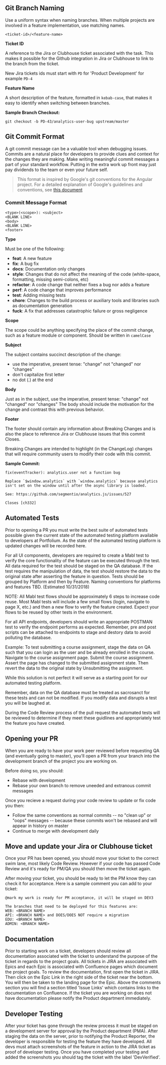 ## Git Branch Naming

Use a uniform syntax when naming branches. When multiple projects are involved in a feature implementation, use matching names.

```
<ticket-id>/<feature-name>
```

**Ticket ID**

A reference to the Jira or Clubhouse ticket associated with the task. This makes it possible for the Github integration in Jira or Clubhouse to link to the branch from the ticket.

New Jira tickets ids must start with ```PD``` for 'Product Development' for example ```PD-4```

**Feature Name**

A short description of the feature, formatted in `kebab-case`, that makes it easy to identify when switching between branches.

**Sample Branch Checkout:**

```
git checkout -b PD-43/analytics-user-bug upstream/master
```

## Git Commit Format

A git commit message can be a valuable tool when debugging issues. Commits are a natural place for developers to provide clues and context for the changes they are making. Make writing meaningful commit messages a part of your standard workflow. Putting in the extra work up front may just pay dividends to the team or even your future self.

> This format is inspired by Google's git conventions for the Angular project. For a detailed explanation of Google's guidelines and conventions, see [this document](https://docs.google.com/document/d/1QrDFcIiPjSLDn3EL15IJygNPiHORgU1_OOAqWjiDU5Y/edit)

### Commit Message Format

```
<type>(<scope>): <subject>
<BLANK LINE>
<body>
<BLANK LINE>
<footer>
```

**Type**

Must be one of the following:

* **feat**: A new feature
* **fix**: A bug fix
* **docs**: Documentation only changes
* **style**: Changes that do not affect the meaning of the code (white-space, formatting, missing semi-colons, etc)
* **refactor**: A code change that neither fixes a bug nor adds a feature
* **perf**: A code change that improves performance
* **test**: Adding missing tests
* **chore**: Changes to the build process or auxiliary tools and libraries such as documentation generation
* **fuck**: A fix that addresses catastrophic failure or gross negligence

**Scope**

The scope could be anything specifying the place of the commit change, such as a feature module or component. Should be written in `camelCase`

**Subject**

The subject contains succinct description of the change:

* use the imperative, present tense: "change" not "changed" nor "changes"
* don't capitalize first letter
* no dot (.) at the end

**Body**

Just as in the subject, use the imperative, present tense: "change" not "changed" nor "changes" The body should include the motivation for the change and contrast this with previous behavior.

**Footer**

The footer should contain any information about Breaking Changes and is also the place to reference Jira or Clubhouse issues that this commit Closes.

Breaking Changes are intended to highlight (in the ChangeLog) changes that will require community users to modify their code with this commit.

**Sample Commit:**

```
fix(eventTracker): analytics.user not a function bug

Replace `$window.analytics` with `window.analytics` because analytics isn't set on the window until after the async library is loaded.

See: https://github.com/segmentio/analytics.js/issues/527

Closes [ch332]
```

## Automated Tests

Prior to opening a PR you must write the best suite of automated tests possible given the current state of the automated testing platform available to developers at Portfolium. As the state of the automated testing platform is updated changes will be recorded here.

For all UI components, developers are required to create a Mabl test to verify the core functionality of the feature can be executed through the test. All data required for the test should be staged on the QA database. If the test requires the manipulation of data, the test should restore the data to the original state after asserting the feature in question. Tests should be grouped by Platform and then by Feature. Naming conventions for platforms and features TBD. (Estimated 10/31/2018)

NOTE: All Mabl test flows should be approximately 6 steps to increase code reuse. Most Mabl tests will include a few small flows (login, navigate to page X, etc.) and then a new flow to verify the feature created. Expect your flows to be reused by other tests in the environment.

For all API endpoints, developers should write an appropriate POSTMAN test to verify the endpoint performs as expected. Remember, pre and post scripts can be attached to endpoints to stage and destory data to avoid polluting the database. 

Example:
To test submitting a course assignment, stage the data on QA such that you can login as the user and be already enrolled in the course. Navigate to the course assignment page. Submit the course assignment. Assert the page has changed to the submitted assignment state. Then revert the data to the original state by Unsubmitting the assignment. 

While this solution is not perfect it will serve as a starting point for our automated testing platform. 

Remember, data on the QA database must be treated as sacrosanct for these tests and can not be modified. If you modify data and disrupts a test you will be laughed at. 

During the Code Review process of the pull request the automated tests will be reviewed to determine if they meet these guidlines and appropriately test the feature you have created. 

## Opening your PR

When you are ready to have your work peer reviewed before requesting QA (and eventually going to master), you'll open a PR from your branch into the development branch of the project you are working on.

Before doing so, you should:
* Rebase with development
* Rebase your own branch to remove uneeded and extranous commit messages

Once you recieve a request during your code review to update or fix code you then:
* Follow the same conventions as normal commits -- no "clean up" or "oops" messages -- because these commits won't be rebased and will appear in history on master
* Continue to merge with development daily

## Move and update your Jira or Clubhouse ticket

Once your PR has been opened, you should move your ticket to the correct swim lane, most likely Code Review. However if your code has passed Code Review and it's ready for PM/QA you should then move the ticket again.

After moving your ticket, you should be ready to let the PM know they can check it for acceptance. Here is a sample comment you can add to your ticket:

```
@mark my work is ready for PM acceptance, it will be staged on DEV3

The branches that need to be deployed for this features are:
WEB: <BRANCH NAME>
API: <BRANCH NAME> and DOES/DOES NOT require a migration
EDU: <BRANCH NAME>
ADMIN: <BRANCH NAME>
```

## Documentation

Prior to starting work on a ticket, developers should review all documentation associated with the ticket to understand the purpose of the ticket in regards to the project goals. All tickets in JIRA are associated with Epics and each Epic is associated with Confluence pages which document the project goals. To review the documentation, first open the ticket in JIRA. Then click on the Epic Link in the right side of the ticket near the bottom. You will then be taken to the landing page for the Epic. Above the comments section you will find a section titled 'Issue Links' which contains links to the documentation on Confluence. If the ticket you are working on does not have documentation please notify the Product department immediately.

## Developer Testing

After your ticket has gone through the review process it must be staged on a development server for approval by the Product department (PMA). After staging the data on the server, prior to notifying the Product Reporter, the developer is responsible for testing the feature they have developed. All devs must attach screenshots of the feature in action to the JIRA ticket as proof of developer testing. Once you have completed your testing and added the screenshots you should tag the ticket with the label 'DevVerified'. 
